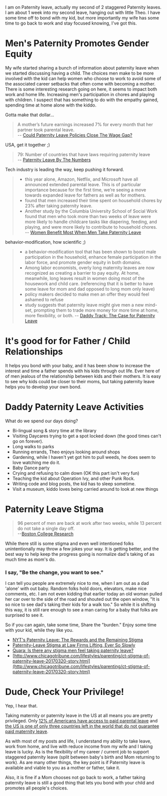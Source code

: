 I am on Paternity leave, actually my second of 2 staggered Paternity leaves. I am about 1 week into my second leave, hanging out with little Theo. I have some time off to bond with my kid, but more importantly my wife has some time to go back to work and stay focused knowing, I've got this.

# Men's Paternity Promotes Gender Equity

My wife started sharing a bunch of information about paternity leave when we started discussing having a child. The choices men make to be more involved with the kid can help women who choose to work to avoid some of the associated career setbacks that often come with becoming a mother. There is some interesting research going on here, it seems to impact both work and home life. Increasing men's participation in chores and playing with children. I suspect that has something to do with the empathy gained, spending time at home alone with the kiddo.

Gotta make that dollar...
> A mother’s future earnings increased 7% for every month that her partner took parental leave.   
> -- [Could Paternity Leave Policies Close The Wage Gap?](https://www.fastcompany.com/3042796/could-paternity-leave-polices-close-the-wage-gap)

USA, get it together ;)

> 79: Number of countries that have laws requiring paternity leave  
> -- [Paternity Leave By The Numbers](https://www.thebump.com/a/paternity-leave-for-men)

Tech industry is leading the way, keep pushing it forward.

> * this year alone, Amazon, Netflix, and Microsoft have all announced extended parental leave. This is of particular importance because for the first time, we’re seeing a move towards expanded leave for fathers as well as for mothers.  
> * found that men increased their time spent on household chores by 23% after taking paternity leave.
> * Another study by the Columbia University School of Social Work found that men who took more than two weeks of leave were more likely to handle childcare tasks like diapering, feeding, and playing, and were more likely to contribute to household chores.   
> -- [Women Benefit Most When Men Take Paternity Leave](http://harvardkennedyschoolreview.com/women-benefit-most-when-men-take-paternity-leave/)

behavior-modification, how scientific ;)

> * a behavior-modification tool that has been shown to boost male participation in the household, enhance female participation in the labor force, and promote gender equity in both domains. 
> * Among labor economists, overly long maternity leaves are now recognized as creating a barrier to pay equity. At home, meanwhile, long leaves result in women doing most of the housework and child care. (referencing that it is better to have some leave for mom and dad opposed to long mom only leave)
> * policy makers decided to make men an offer they would feel ashamed to refuse 
> * study suggests that paternity leave might give men a new mind-set, prompting them to trade more money for more time at home, more flexibility, or both.
> -- [Daddy Track: The Case for Paternity Leave](https://www.theatlantic.com/magazine/archive/2014/01/the-daddy-track/355746/)

# It's good for for Father / Child Relationships

It helps you bond with your baby, and it has been show to increase the interest and time a father spends with his kids through out life. Ever here of of men jealous of the relationship between kids and their mothers. It is easy to see why kids could be closer to their moms, but taking paternity leave helps you to develop your own bond.

# Daddy Paternity Leave Activities

What do we spend our days doing?

* Bi-lingual song & story time at the library
* Visiting Daycares trying to get a spot locked down (the good times can't go on forever).
* Long walks to parks
* Running errands, Theo enjoys looking around shops
* Gardening, while I haven't yet got him to pull weeds, he does seem to love watching me do it.
* Baby Dance party
* Crying and refusing to calm down (OK this part isn't very fun)
* Teaching the kid about Operation Ivy, and other Punk Rock.
* Writing code and blog posts, the kid has to sleep sometime.
* Visit a museum, kiddo loves being carried around to look at new things 

# Paternity Leave Stigma

> 96 percent of men are back at work after two weeks, while 13 percent do not take a single day off.  
> --[Boston College Research](http://www.chicagotribune.com/lifestyles/parenting/ct-stigma-of-paternity-leave-20170320-story.html)

While there still is some stigma and even well intentioned folks unintentionally may throw a few jokes your way. It is getting better, and the best way to help keep the progress going is normalize dad's taking of as much time as mom's do.

### I say, "Be the change, you want to see."

I can tell you people are extremely nice to me, when I am out as a dad 'alone' with out baby. Random folks hold doors, elevators, make nice comments, etc. I am not even kidding that earlier today an old woman pulled her car over to the side of the road and shouted out the open window, "It is so nice to see dad's taking their kids for a walk too." So while it is shifting this way, it is still rare enough to see a man caring for a baby that folks are surprised to see it.

So if you can again, take some time, Share the "burden." Enjoy some time with your kid, while they like you.

* [NYT's Paternity Leave: The Rewards and the Remaining Stigma](https://www.nytimes.com/2014/11/09/upshot/paternity-leave-the-rewards-and-the-remaining-stigma.html)
* [Paternity-Leave Stigma at Law Firms Lifting, Ever So Slowly](http://www.law.com/sites/almstaff/2017/05/30/paternity-leave-stigma-at-law-firms-lifting-ever-so-slowly/?slreturn=20170514164651)
* [Quara: Is there any stigma men feel taking paternity leave?](https://www.quora.com/Is-there-any-stigma-men-feel-taking-paternity-leave)
* [http://www.chicagotribune.com/lifestyles/parenting/ct-stigma-of-paternity-leave-20170320-story.html](http://www.chicagotribune.com/lifestyles/parenting/ct-stigma-of-paternity-leave-20170320-story.html)

# Dude, Check Your Privilege!

Yep, I hear that.

Taking maternity or paternity leave in the US at all means you are pretty privileged. Only [12% of Americans have access to paid parental leave](http://www.techrepublic.com/article/10-things-you-need-to-know-about-maternity-leave-in-the-us/) and [the US is one of only three countries left in the world that do not guarantee paid maternity leave](http://www.techrepublic.com/article/10-things-you-need-to-know-about-maternity-leave-in-the-us/).

As with most of my posts and life, I understand my ability to take leave, work from home, and live with reduce income from my wife and I taking leave is lucky. As is the flexibility of my career / current job to support staggered paternity leave (split between baby's birth and Mom returning to work). As are many other things, the key point is if Paternity leave is available and viable to you as a mother or father, take it.

Also, it is fine if a Mom chooses not go back to work, a father taking paternity leave is still a good thing that lets you bond with your child and promotes all people's choices.
